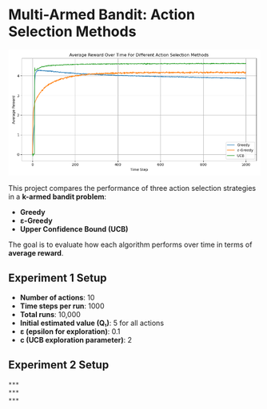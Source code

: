 # Multi-Armed Bandit: Action Selection Methods

![Experiment 1 Results](experiment_1.png)

This project compares the performance of three action selection strategies in a **k-armed bandit problem**:

- **Greedy**
- **ε-Greedy**
- **Upper Confidence Bound (UCB)**

The goal is to evaluate how each algorithm performs over time in terms of **average reward**.

## Experiment 1 Setup

- **Number of actions**: 10
- **Time steps per run**: 1000
- **Total runs**: 10,000
- **Initial estimated value (Q₁)**: 5 for all actions
- **ε (epsilon for exploration)**: 0.1
- **c (UCB exploration parameter)**: 2

## Experiment 2 Setup
    ***
    ***
    ***
